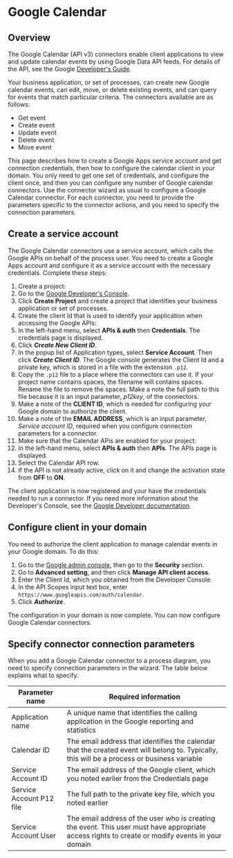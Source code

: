 # Google Calendar

## Overview

The Google Calendar (API v3) connectors enable client applications to view and update calendar events by using Google Data API feeds. For details of the API, see the Google [Developer's Guide](https://developers.google.com/google-apps/calendar/).

Your business application, or set of processes, can create new Google calendar events, can edit, move, or delete existing events, and can query for events that match particular criteria. The connectors available are as follows:

* Get event
* Create event
* Update event
* Delete event
* Move event

This page describes how to create a Google Apps service account and get connection credentials, then how to configure the calendar client in your domain. You only need to get one set of credentials, and configure the client once, and then you can configure any number of Google calendar connectors. Use the connector wizard as usual to configure a Google Calendar connector. For each connector, you need to provide the parameters specific to the connector actions, and you need to specify the connection parameters.

## Create a service account

The Google Calendar connectors use a service account, which calls the Google APIs on behalf of the process user. You need to create a Google Apps account and configure it as a service account with the necessary credentials. Complete these steps:

1. Create a project:
  1. Go to the [Google Developer's Console](https://console.developers.google.com/project).
  2. Click **Create Project** and create a project that identifies your business application or set of processes.
2. Create the client Id that is used to identify your application when accessing the Google APIs:
  1. In the left-hand menu, select **APIs & auth** then **Credentials**. The credentials page is displayed.
  2. Click **_Create New Client ID_**.
  3. In the popup list of Application types, select **Service Account**. Then click **_Create Client ID_**. The Google console generates the Client Id and a private key, which is stored in a file with the extension `.p12`.
  4. Copy the `.p12` file to a place where the connectors can use it. If your project name contains spaces, the filename will contains spaces. Rename the file to remove the spaces. Make a note the full path to this file because it is an input parameter, _p12key_, of the connectors.
  5. Make a note of the **CLIENT ID**, which is needed for configuring your Google domain to authorize the client.
  6. Make a note of the **EMAIL ADDRESS**, which is an input parameter, _Service account ID_, required when you configure connection parameters for a connector.
3. Make sure that the Calendar APis are enabled for your project:
  1. In the left-hand menu, select **APIs & auth** then **APIs**. The APIs page is displayed.
  2. Select the Calendar API row.
  3. If the API is not already active, click on it and change the activation state from **OFF** to **ON**.

The client application is now registered and your have the credentials needed to run a connector. If you need more information about the Developer's Console, see the [Google Developer documentation](https://developers.google.com/console/help/new/).

## Configure client in your domain

You need to authorize the client application to manage calendar events in your Google domain. To do this:

1. Go to the [Google admin console](http://admin.google.com), then go to the **Security** section.
2. Go to **Advanced setting**, and then click **Manage API client access**.
3. Enter the Client Id, which you obtained from the Developer Console.
4. In the API Scopes input text box, enter `https://www.googleapis.com/auth/calendar`.
5. Click **_Authorize_**.

The configuration in your domain is now complete. You can now configure Google Calendar connectors.

## Specify connector connection parameters

When you add a Google Calendar connector to a process diagram, you need to specify connection parameters in the wizard. The table below explains what to specify:

| Parameter name  | Required information  |
| --------------- | --------------------- |
| Application name  | A unique name that identifies the calling application in the Google reporting and statistics  |
| Calendar ID  | The email address that identifies the calendar that the created event will belong to. Typically, this will be a process or business variable  |
| Service Account ID  | The email address of the Google client, which you noted earlier from the Credentials page  |
| Service Account P12 file  | The full path to the private key file, which you noted earlier  |
| Service Account User  | The email address of the user who is creating the event. This user must have appropriate access rights to create or modify events in your domain  |

